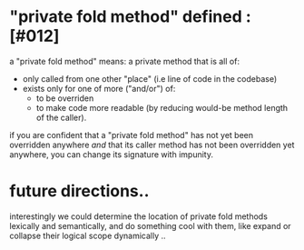 # "private fold method" defined :[#012]

a "private fold method" means: a private method that is all of:
  + only called from one other "place" (i.e line of code in the codebase)
  + exists only for one of more ("and/or") of:
    + to be overriden
    + to make code more readable (by reducing would-be method length of the
      caller).

if you are confident that a "private fold method" has not yet been overridden
anywhere *and* that its caller method has not been overridden yet anywhere,
you can change its signature with impunity.

# future directions..

interestingly we could determine the location of private fold methods
lexically and semantically, and do something cool with them, like expand
or collapse their logical scope dynamically ..
